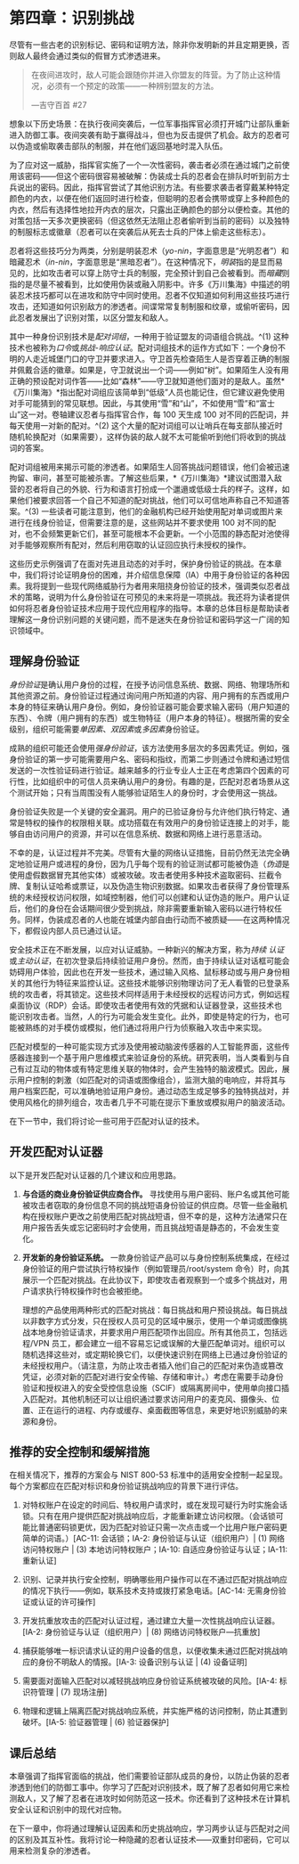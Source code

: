 # 第四章：识别挑战

尽管有一些古老的识别标记、密码和证明方法，除非你发明新的并且定期更换，否则敌人最终会通过类似的假冒方式渗透进来。

> 在夜间进攻时，敌人可能会跟随你并进入你盟友的阵营。为了防止这种情况，必须有一个预定的政策——一种辨别盟友的方法。
> 
> —吉守百首 #27

想象以下历史场景：在执行夜间突袭后，一位军事指挥官必须打开城门让部队重新进入防御工事。夜间突袭有助于赢得战斗，但也为反击提供了机会。敌方的忍者可以伪造或偷取袭击部队的制服，并在他们返回基地时混入队伍。

为了应对这一威胁，指挥官实施了一个一次性密码，袭击者必须在通过城门之前使用该密码——但这个密码很容易被破解：伪装成士兵的忍者会在排队时听到前方士兵说出的密码。因此，指挥官尝试了其他识别方法。有些要求袭击者穿戴某种特定颜色的内衣，以便在他们返回时进行检查，但聪明的忍者会携带或穿上多种颜色的内衣，然后有选择性地拉开内衣的层次，只露出正确颜色的部分以便检查。其他的对策包括一天多次更换密码（但这依然无法阻止忍者偷听到当前的密码）以及独特的制服标志或徽章（忍者可以在突袭后从死去士兵的尸体上偷走这些标志）。

忍者将这些技巧分为两类，分别是明装忍术（*yo-nin*，字面意思是“光明忍者”）和暗藏忍术（*in-nin*，字面意思是“黑暗忍者”）。在这种情况下，*明装*指的是显而易见的，比如攻击者可以穿上防守士兵的制服，完全预计到自己会被看到。而*暗藏*则指的是尽量不被看到，比如使用伪装或融入阴影中。许多《万川集海》中描述的明装忍术技巧都可以在进攻和防守中同时使用。忍者不仅知道如何利用这些技巧进行攻击，还知道如何识别敌方的渗透者。间谍常常复制制服和纹章，或偷听密码，因此忍者发展出了识别对策，以区分盟友和敌人。

其中一种身份识别技术是*配对词组*，一种用于验证盟友的词语组合挑战。^(1) 这种技术也被称为*口令*或*挑战-响应认证*。配对词组技术的运作方式如下：一个身份不明的人走近城堡门口的守卫并要求进入。守卫首先检查陌生人是否穿着正确的制服并佩戴合适的徽章。如果是，守卫就说出一个词——例如“树”。如果陌生人没有用正确的预设配对词作答——比如“森林”——守卫就知道他们面对的是敌人。虽然*《万川集海》*指出配对词组应该简单到“低级”人员也能记住，但它建议避免使用对手可能猜到的常见联想。因此，与其使用“雪”和“山”，不如使用“雪”和“富士山”这一对。卷轴建议忍者与指挥官合作，每 100 天生成 100 对不同的匹配词，并每天使用一对新的配对。^(2) 这个大量的配对词组可以让哨兵在每支部队接近时随机轮换配对（如果需要），这样伪装的敌人就不太可能偷听到他们将收到的挑战词的答案。

配对词组被用来揭示可能的渗透者。如果陌生人回答挑战问题错误，他们会被迅速拘留、审问，甚至可能被杀害。了解这些后果，*《万川集海》*建议试图潜入敌营的忍者将自己的外貌、行为和语言打扮成一个邋遢或低级士兵的样子。这样，如果他们被要求回答一个自己不知道的配对挑战，他们可以可信地声称自己不知道答案。^(3) 一些读者可能注意到，他们的金融机构已经开始使用配对单词或图片来进行在线身份验证，但需要注意的是，这些网站并不要求使用 100 对不同的配对，也不会频繁更新它们，甚至可能根本不会更新。一个小范围的静态配对池使得对手能够观察所有配对，然后利用窃取的认证回应执行未授权的操作。

这些历史示例强调了在面对先进且动态的对手时，保护身份验证的挑战。在本章中，我们将讨论证明身份的困难，并介绍信息保障（IA）中用于身份验证的各种因素。我将提到一些现代网络威胁行为者用来阻挠身份验证的技术，强调类似忍者战术的策略，说明为什么身份验证在可预见的未来将是一项挑战。我还将为读者提供如何将忍者身份验证技术应用于现代应用程序的指导。本章的总体目标是帮助读者理解这一身份识别问题的关键问题，而不是迷失在身份验证和密码学这一广阔的知识领域中。

## 理解身份验证

*身份验证*是确认用户身份的过程，在授予访问信息系统、数据、网络、物理场所和其他资源之前。身份验证过程通过询问用户所知道的内容、用户拥有的东西或用户本身的特征来确认用户身份。例如，身份验证器可能会要求输入密码（用户知道的东西）、令牌（用户拥有的东西）或生物特征（用户本身的特征）。根据所需的安全级别，组织可能需要*单因素*、*双因素*或*多因素*身份验证。

成熟的组织可能还会使用*强身份验证*，该方法使用多层次的多因素凭证。例如，强身份验证的第一步可能需要用户名、密码和指纹，而第二步则通过令牌和通过短信发送的一次性验证码进行验证。越来越多的行业专业人士正在考虑第四个因素的可行性，比如组织中的可信人员来确认用户的身份。有趣的是，匹配对忍者场景从这个测试开始；只有当周围没有人能够验证陌生人的身份时，才会使用这一挑战。

身份验证失败是一个关键的安全漏洞。用户的已验证身份与允许他们执行特定、通常是特权的操作的权限相关联。成功搭载在有效用户的身份验证连接上的对手，能够自由访问用户的资源，并可以在信息系统、数据和网络上进行恶意活动。

不幸的是，认证过程并不完美。尽管有大量的网络认证措施，目前仍然无法完全确定地验证用户或进程的身份，因为几乎每个现有的验证测试都可能被伪造（*伪造*是使用虚假数据冒充其他实体）或被攻破。攻击者使用多种技术盗取密码、拦截令牌、复制认证哈希或票证，以及伪造生物识别数据。如果攻击者获得了身份管理系统的未经授权访问权限，如域控制器，他们可以创建和认证伪造的账户。用户认证后，他们的身份在会话期间很少受到挑战，除非需要重新输入密码以进行特权任务。同样，伪装成忍者的人也能在城堡内部自由行动而不被质疑——在这两种情况下，都假设内部人员已通过认证。

安全技术正在不断发展，以应对认证威胁。一种新兴的解决方案，称为*持续* *认证*或*主动认证*，在初次登录后持续验证用户身份。然而，由于持续认证对话框可能会妨碍用户体验，因此也在开发一些技术，通过输入风格、鼠标移动或与用户身份相关的其他行为特征来监控认证。这些技术能够识别物理访问了无人看管的已登录系统的攻击者，将其锁定。这些技术同样适用于未经授权的远程访问方式，例如远程桌面协议（RDP）会话。即使攻击者使用有效的凭据和认证器登录，这些技术也能识别攻击者。当然，人的行为可能会发生变化。此外，即使是特定的行为，也可能被熟练的对手模仿或模拟，他们通过将用户行为侦察融入攻击中来实现。

匹配对模型的一种可能实现方式涉及使用被动脑波传感器的人工智能界面，这些传感器连接到一个基于用户思维模式来验证身份的系统。研究表明，当人类看到与自己有过互动的物体或有特定思维关联的物体时，会产生独特的脑波模式。因此，展示用户控制的刺激（如匹配对的词语或图像组合），监测大脑的电响应，并将其与用户档案匹配，可以准确地验证用户身份。通过动态生成足够多的独特挑战对，并使用风格化的排列组合，攻击者几乎不可能在提示下重放或模拟用户的脑波活动。

在下一节中，我们将讨论一些可用于匹配对认证的技术。

## 开发匹配对认证器

以下是开发匹配对认证器的几个建议和应用思路。

1.  **与合适的商业身份验证供应商合作。** 寻找使用与用户密码、账户名或其他可能被攻击者窃取的身份信息不同的挑战短语身份验证的供应商。尽管一些金融机构在授权账户更改之前使用匹配对挑战短语，但不幸的是，这种方法通常只在用户报告丢失或忘记密码时才会使用，而且挑战短语是静态的，不会发生变化。

1.  **开发新的身份验证系统。** 一款身份验证产品可以与身份控制系统集成，在经过身份验证的用户尝试执行特权操作（例如管理员/root/system 命令）时，向其展示一个匹配对挑战。在此协议下，即使攻击者观察到一个或多个挑战对，用户请求执行特权操作时也会被拒绝。

    理想的产品使用两种形式的匹配对挑战：每日挑战和用户预设挑战。每日挑战以非数字方式分发，只在授权人员可见的区域中展示，使用一个单词或图像挑战本地身份验证请求，并要求用户用匹配项作出回应。所有其他员工，包括远程/VPN 员工，都会建立一组不容易忘记或误解的大量匹配单词对。组织可以随机选择这些对，或定期轮换它们，以便快速识别在网络上已通过身份验证的未经授权用户。（请注意，为防止攻击者插入他们自己的匹配对来伪造或篡改凭证，必须对新的匹配对进行安全传输、存储和审计。）考虑在需要手动身份验证和授权进入的安全受控信息设施（SCIF）或隔离房间中，使用单向接口插入匹配对。其他机制还可以让组织通过要求访问用户的麦克风、摄像头、位置、正在运行的进程、内存或缓存、桌面截图等信息，来更好地识别威胁的来源和身份。

## 推荐的安全控制和缓解措施

在相关情况下，推荐的方案会与 NIST 800-53 标准中的适用安全控制一起呈现。每个方案都应在匹配对标识和身份验证挑战响应的背景下进行评估。

1.  对特权账户在设定的时间后、特权用户请求时，或在发现可疑行为时实施会话锁。只有在用户提供匹配对挑战响应后，才能重新建立访问权限。（会话锁可能比普通密码锁更优，因为匹配对验证只需一次点击或一个比用户账户密码更简单的词语。）[AC-11: 会话锁；IA-2: 身份验证与认证（组织用户）| (1) 网络访问特权账户 | (3) 本地访问特权账户；IA-10: 自适应身份验证与认证；IA-11: 重新认证]

1.  识别、记录并执行安全控制，明确哪些用户操作可以在不通过匹配对挑战响应的情况下执行——例如，联系技术支持或拨打紧急电话。[AC-14: 无需身份验证或认证的许可操作]

1.  开发抗重放攻击的匹配对认证过程，通过建立大量一次性挑战响应认证器。[IA-2: 身份验证与认证（组织用户）| (8) 网络访问特权账户—抗重放]

1.  捕获能够唯一标识请求认证的用户设备的信息，以便收集未通过匹配对挑战响应的身份不明敌人的情报。[IA-3: 设备识别与认证 | (4) 设备证明]

1.  需要面对面输入匹配对以减轻挑战响应身份验证系统被攻破的风险。[IA-4: 标识符管理 | (7) 现场注册]

1.  物理和逻辑上隔离匹配对挑战响应系统，并实施严格的访问控制，防止其遭到破坏。[IA-5: 验证器管理 | (6) 验证器保护]

## 课后总结

本章强调了指挥官面临的挑战，他们需要验证部队成员的身份，以防止伪装的忍者渗透到他们的防御工事中。你学习了匹配对识别技术，既了解了忍者如何用它来检测敌人，又了解了忍者在进攻时如何防范这一技术。你还看到了这种技术在计算机安全认证和识别中的现代对应物。

在下一章中，你将通过理解认证因素和历史挑战响应，学习两步认证与匹配对之间的区别及其互补性。我将讨论一种隐藏的忍者认证技术——双重封印密码，它可以用来检测复杂的渗透者。
